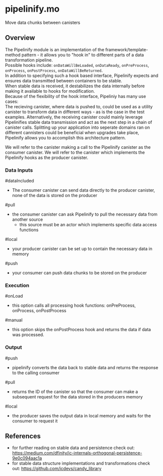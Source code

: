 # pipelinify.mo
Move data chunks between canisters

## Overview
The Pipelinify module is an implementation of the framework/template-method pattern - it allows you to "hook in" to different parts of a data transformation pipeline.  
Possible hooks include: `onDataWillBeLoaded`, `onDataReady`, `onPreProcess`, `onProcess`, `onPostProcess`, `onDataWillBeReturned`.  
In addition to specifying such a hook based interface, Pipelinify expects and ensures data transmitted between containers to be stable.  
When stable data is received, it destabilizes the data internally before making it available to hooks for modification.  
Because of the flexibility of the hook interface, Pipeliniy has many use cases:  
The recieving canister, where data is pushed to, could be used as a utility canister to transform data in different ways - as is the case in the test examples. Alternatively, the receiving canister could mainly leverage Pipelinifies stable data transmission and act as the next step in a chain of canister calls. 
Splitting up your application into seperate domains ran on different cannisters could be beneficial when upgrades take place, Pipelinify allows you to accomplish this architecture pattern.

We will refer to the canister making a call to the Pipelinify canister as the consumer canister.
We will refer to the canister which implements the Pipelinify hooks as the producer canister.

### Data Inputs

#dataIncluded
- The consumer canister can send data directly to the producer canister, none of the data is stored on the producer

#pull
- the consumer canister can ask Pipelinify to pull the necessary data from another source
  - this source must be an actor which implements specific data access functions

#local
- your producer canister can be set up to contain the necessary data in memory

#push
  - your consumer can push data chunks to be stored on the producer


### Execution

#onLoad
- this option calls all processing hook functions: onPreProcess, onProcess, onPostProcess

#manual
- this option skips the onPostProcess hook and returns the data if data was processed.


### Output

#push 
- pipelinify converts the data back to stable data and returns the response to the calling consumer

#pull
- returns the ID of the canister so that the consumer can make a subsequent request for the data stored in the producers memory

#local
- the producer saves the output data in local memory and waits for the consumer to request it


## References
- for further reading on stable data and persistence check out:
https://medium.com/dfinity/ic-internals-orthogonal-persistence-9e0c094aac1a
- for stable data structure implementations and transformations check out:
https://github.com/icdevs/candy_library